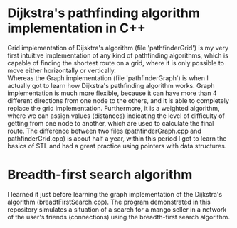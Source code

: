# Dijkstra's pathfinding algorithm implementation in C++
Grid implementation of Dijsktra's algorithm (file 'pathfinderGrid') is my very first intuitive implementation of any kind of pathfinding algorithms, which is capable of finding the shortest route on a grid, where it is only possible to move either horizontally or vertically.
<br>
Whereas the Graph implementation (file 'pathfinderGraph') is when I actually got to learn how Dijkstra's pathfinding algorithm works. Graph implementation is much more flexible, because it can have more than 4 different directions from one node to the others, and it is able to completely replace the grid implementation. Furthermore, it is a weighted algorithm, where we can assign values (distances) indicating the level of difficulty of getting from one node to another, which are used to calculate the final route. The difference between two files (pathfinderGraph.cpp and pathfinderGrid.cpp) is about half a year, within this period I got to learn the basics of STL and had a great practice using pointers with data structures.

# Breadth-first search algorithm
I learned it just before learning the graph implementation of the Dijkstra's algorithm (breadtFirstSearch.cpp). The program demonstrated in this repository simulates a situation of a search for a mango seller in a network of the user's friends (connections) using the breadth-first search algorithm.